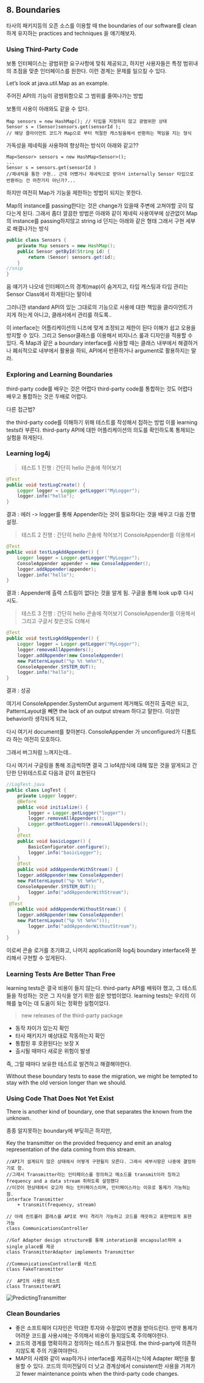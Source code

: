 ﻿## 8. Boundaries

타사의 패키지등의 오픈 소스를 이용할 때 the boundaries of our software를 clean 하게 유지하는 practices and techniques 을 얘기해보자.

### Using Third-Party Code

보통 인터페이스는 광범위한 요구사항에 맞춰 제공되고, 하지만 사용자들은 특정 범위내의 초점을 맞춘 인터페이스를 원한다.
이런 경계는 문제를 일으킬 수 있다. 

Let’s look at java.util.Map as an example. 

주어진 API의 기능이 광범위함으로 그 범위를 줄여나가는 방법


보통의 사용이 아래와도 같을 수 있다.
```
Map sensors = new HashMap(); // 타입을 지정하지 않고 광범위한 상태
Sensor s = (Sensor)sensors.get(sensorId );
// 해당 클라이언트 코드가 Map으로 부터 적절한 캐스팅을해서 반환하는 책임을 지는 형식
```

가독성을 제네릭을 사용하여 향상하는 방식이 아래와 같고??
```
Map<Sensor> sensors = new HashMap<Sensor>();
...
Sensor s = sensors.get(sensorId )
//제네릭을 통한 구현.. 근데 어쨌거나 제네릭으로 받아서 internally Sensor 타입으로 반환하는 건 마찬가지 아닌가?...
```

하지만 여전히 Map<Sensor>가 기능을 제한하는 방법이 되지는 못한다.

Map<Sensor>의 instance를 passing한다는 것은 change가 있을때 주변에 고쳐야할 곳이 많다는게 된다.
그래서 좀더 깔끔한 방법은 아래와 같이 제네릭 사용여부에 상관없이 Map<Sensor>의 instance를 passing하지않고
string id 던지는 아래와 같은 형태 그래서 구현 세부로 해결나가는 방식
```java
public class Sensors {
	private Map sensors = new HashMap(); 
	public Sensor getById(String id) {
		return (Sensor) sensors.get(id); 
	}
//snip 
}
```
음 얘기가 나오네 
인터페이스의 경계(map)이 숨겨지고, 타입 캐스팅과 타입 관리는 Sensor Class에서 하게된다는 말이네

그러니깐 standard API의 있는 그대로의 기능으로 사용에 대한 책임을 클라이언트가 지게 하는게 아니고,
클래서에서 관리를 하도록..

이 interface는 어플리케이션의 니즈에 맞게 조정되고 제한이 된다 이해가 쉽고 오용을 방지할 수 있다.
그리고 Sensor클래스를 이용해서 비지니스 룰과 디자인을 적용할 수 있다.
즉 Map과 같은  a boundary interface를 사용할 때는 클래스 내부에서 해결하거나 폐쇠적으로 내부에서
활용을 하되,  API에서 반환하거나 argument로 활용하지는 말라.

### Exploring and Learning Boundaries

third-party code를 배우는 것은 어렵다
third-party code를 통합하는 것도 어렵다
배우고 통합하는 것은 두배로 어렵다.

다른 접근법?

the third-party code를 이해하기 위해 테스트를 작성해서 접하는 방법 이를 learning tests라 부른다.
third-party API에 대한 어플리케이션의 의도를 확인하도록 통제되는 실험을 하게된다.


### Learning log4j

> 테스트 1
진행 : 간단히 hello 콘솔에 적어보기
```java
@Test
public void testLogCreate() {
	Logger logger = Logger.getLogger("MyLogger"); 
	logger.info("hello");
}
```
결과 : 에러 -> logger를 통해 Appender라는 것이 필요하다는 것을 배우고 다음 진행 설정.


> 테스트 2
진행 : 간단히 hello 콘솔에 적어보기 ConsoleAppender를 이용해서
```java
@Test
public void testLogAddAppender() {
	Logger logger = Logger.getLogger("MyLogger"); 
	ConsoleAppender appender = new ConsoleAppender(); 
	logger.addAppender(appender);
	logger.info("hello"); 
}
```
결과 : Appender에 출력 스트림이 없다는 것을 알게 됨. 구글을 통해 look up후 다시 시도.

> 테스트 3
진행 : 간단히 hello 콘솔에 적어보기 ConsoleAppender를 이용해서 그리고 구글서 찾은것도 더해서
```java
@Test
public void testLogAddAppender() {
	Logger logger = Logger.getLogger("MyLogger"); 
	logger.removeAllAppenders();
	logger.addAppender(new ConsoleAppender( 
	new PatternLayout("%p %t %m%n"), 
	ConsoleAppender.SYSTEM_OUT));
	logger.info("hello"); 
}
```
결과 : 성공

여기서 
ConsoleAppender.SystemOut argument 제거해도 여전히 출력은 되고,
PatternLayout을 빼면 the lack of an output stream 하다고 말한다.
이상한 behavior라 생각되게 되고,

다시 여기서
document를 찾아본다.
ConsoleAppender 가 unconfigured가 디폴트라 하는 여전히 모호하다.

그래서 버그처럼 느껴지는데..

다시 여기서
구글링을 통해 조금씩하면 결국 그 lof4j방식에 대해 많은 것을 알게되고 간단한 단위테스트로 다음과 같이 표현된다 

``` java
//LogTest.java
public class LogTest { 
    private Logger logger;
    @Before
    public void initialize() {
        logger = Logger.getLogger("logger"); 
        logger.removeAllAppenders();
        Logger.getRootLogger().removeAllAppenders(); 
    }
    @Test
    public void basicLogger() { 
        BasicConfigurator.configure(); 
        logger.info("basicLogger"); 
    }
    @Test
    public void addAppenderWithStream() { 
	logger.addAppender(new ConsoleAppender(
	new PatternLayout("%p %t %m%n"), 
	ConsoleAppender.SYSTEM_OUT));
        logger.info("addAppenderWithStream"); 
    }
 @Test
    public void addAppenderWithoutStream() { 
	logger.addAppender(new ConsoleAppender(
	new PatternLayout("%p %t %m%n")));
        logger.info("addAppenderWithoutStream"); 
    }
}

```
이로써 콘솔 로거를 초기화고, 나머지 application와 log4j boundary interface와 분리해서 구현할 수 있게된다.

### Learning Tests Are Better Than Free

learning tests은 결국 비용이 들지 않는다. 
third-party API를 배워야 했고, 그 테스트들을 작성하는 것은 그 지식을 얻기 위한 쉽운 방법이었다. 
learning tests는 우리의 이해를 높이는 데 도움이 되는 정확한 실험이었다.

> new releases of the third-party package
- 동작 차이가 있는지 확인
- 타사 패키지가 예상대로 작동하는지 확인
- 통합된 후 호환된다는 보장 X
- 출시될 때마다 새로운 위험이 발생

즉, 그럴 때마다 보유한 테스트로 발견하고 해결해야한다.

Without these boundary tests to ease the migration, we might be tempted to stay with the old version longer than we should.


### Using Code That Does Not Yet Exist
There is another kind of boundary, one that separates the known from the unknown.

종종 알지못하는 boundary에 부딪히곤 하지만, 

Key the transmitter on the provided frequency and emit an analog representation of the 
data coming from this stream. 

```
//API가 설계되지 않은 상태에서 어떻게 구현될지 모른다. 그래서 세부사항은 나중에 결정하기로 함.
//그래서 Transmitter라는 인터페이스를 정의하고 메소드를 transmit이라 칭하고  frequency and a data stream 취하도록 설정했다
//이것이 현상태에서 갖고자 하는 인터페이스이며, 인터페이스라는 이유로 통제가 가능하는 점.
interface Transmitter 
	+ transmit(frequency, stream)

// 아래 컨트롤러 클래스를 API로 부터 격리가 가능하고 코드를 깨끗하고 표현력있게 표현 가능
class CommunicationsController

//Gof Adapter design structure를 통해 interation을 encapsulat하여 a single place를 제공	
class TransmitterAdapter implements Transmitter 

//CommunicationsController를 테스트 
class FakeTransmitter

//  API의 사용성 테스트
class TransmitterAPI 

```
![PredictingTransmitter](images/PredictingTransmitter.jpg "Predicting Transmitter")


### Clean Boundaries
- 좋은 소프트웨어 디자인은 막대한 투자와 수정없이 변경을 받아드린다. 만약 통제가 어려운 코드를 사용시에는 주의해서 비용이 들지않도록 주의해야한다.
- 코드의 경계를 명확히하고 정의하는 테스트가 필요한데. the third-party에 의존하지않도록 주의 기울여야한다.
- MAP의 사례와 같이 wap하거나 interface를 제공하시는식에 Adapter 패턴을 활용할 수 있다. 코드의 의미전달이 더 낫고 경계상에서 consistent한 사용을 가져가고 fewer maintenance 
points when the third-party code changes.





